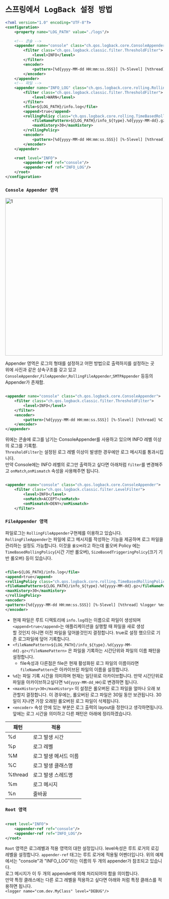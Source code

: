 # `스프링에서 LogBack 설정 방법`

```xml
<?xml version="1.0" encoding="UTF-8"?>
<configuration>
    <property name="LOG_PATH" value="./logs"/>

    <!-- 콘솔 -->
    <appender name="console" class="ch.qos.logback.core.ConsoleAppender">
        <filter class="ch.qos.logback.classic.filter.ThresholdFilter">
            <level>INFO</level>
        </filter>
        <encoder>
            <pattern>[%d{yyyy-MM-dd HH:mm:ss.SSS}] [%-5level] [%thread] %C %msg %M %n</pattern>
        </encoder>
    </appender>
    <!-- 파일 -->
    <appender name="INFO_LOG" class="ch.qos.logback.core.rolling.RollingFileAppender">
        <filter class="ch.qos.logback.classic.filter.ThresholdFilter">
            <level>WARN</level>
        </filter>
        <file>${LOG_PATH}/info.log</file>
        <append>true</append>
        <rollingPolicy class="ch.qos.logback.core.rolling.TimeBasedRollingPolicy">
            <fileNamePattern>${LOG_PATH}/info_${type}.%d{yyyy-MM-dd}.gz</fileNamePattern>
            <maxHistory>30</maxHistory>
        </rollingPolicy>
        <encoder>
            <pattern>[%d{yyyy-MM-dd HH:mm:ss.SSS}] [%-5level] [%thread] %logger %msg%n</pattern>
        </encoder>
    </appender>

    <root level="INFO">
        <appender-ref ref="console"/>
        <appender-ref ref="INFO_LOG"/>
    </root>
</configuration>
```

### `Console Appender 영역`

<img width="500" alt="1" src="https://github.com/prgrms-be-devcourse/springboot-basic/assets/101342145/291e26ef-9054-4963-8860-705f4b79563e">  

Appender 영역은 로그의 형태를 설정하고 어떤 방법으로 출력하지를 설정하는 곳  
위에 사진과 같은 상속구조를 갖고 있고 `ConsoleAppender`,`FileAppender`,`RollingFileAppender`,`SMTPAppender` 등등의 Appender가 존재함.

```xml

<appender name="console" class="ch.qos.logback.core.ConsoleAppender">
    <filter class="ch.qos.logback.classic.filter.ThresholdFilter">
        <level>INFO</level>
    </filter>
    <encoder>
        <pattern>[%d{yyyy-MM-dd HH:mm:ss.SSS}] [%-5level] [%thread] %C %msg %M %n</pattern>
    </encoder>
</appender>
```

위에는 콘솔에 로그를 남기는 ConsoleAppender를 사용하고 있으며 INFO 레벨 이상의 로그를 기록함.  
`ThresholdFilter`는 설정된 로그 레벨 이상이 발생한 경우에만 로그 메시지를 통과시킵니다.  
만약 Console에는 INFO 레벨의 로그만 출력하고 싶다면 아래처럼 `filter`를 변경해주고 `onMatch`,`onMismatch` 속성을 사용해주면 됩니다.

```xml

<appender name="console" class="ch.qos.logback.core.ConsoleAppender">
    <filter class="ch.qos.logback.classic.filter.LevelFilter">
        <level>INFO</level>
        <onMatch>ACCEPT</onMatch>
        <onMismatch>DENY</onMismatch>
    </filter>
```

### `FileAppender 영역`

파일로그는 `RollingFileAppender`구현체를 이용하고 있습니다. `RollingFileAppender`는 파일에 로그 메시지를 작성하는 기능을 제공하며
로그 파일을 관리하는 설정도 가능합니다. 이것을 `롤오버`라고 하는데 롤오버 Policy 에는 `TimeBasedRollingPolicy`(시간 기반 롤오버), `SizeBasedTriggeringPolicy`(크기
기반 롤오버) 등이 있습니다.

```xml

<file>${LOG_PATH}/info.log</file>
<append>true</append>
<rollingPolicy class="ch.qos.logback.core.rolling.TimeBasedRollingPolicy">
<fileNamePattern>${LOG_PATH}/info_${type}.%d{yyyy-MM-dd}.gz</fileNamePattern>
<maxHistory>30</maxHistory>
</rollingPolicy>
<encoder>
<pattern>[%d{yyyy-MM-dd HH:mm:ss.SSS}] [%-5level] [%thread] %logger %msg%n</pattern>
</encoder>
```

- 현재 파일은 루트 디렉토리에 `info.log`라는 이름으로 파일이 생성되며 `<append>true</append>`는 애플리케이션을 실행할 때 파일을 새로 생성  
  할 것인지 아니면 이전 파일을 덮어쓸것인지 결정합니다. true로 설정 했으므로 기존 로그파일에 덮어 기록합니다.
- `<fileNamePattern>${LOG_PATH}/info_${type}.%d{yyyy-MM-dd}.gz</fileNamePattern>` 은 파일을 기록하는 시간단위와 파일의 이름 패턴을 설정합니다.
    - file속성과 다른점은 file은 현재 활성화된 로그 파일의 이름이라면 `fileNamePattern`은 아카이브된 파일의 이름을 설정합니다.
- `%d`는 파일 기록 시간을 의미하며 현재는 일단위로 아카이브합니다. 만약 시간단위로 파일을 아카이브하고싶다면 `%d{yyyy-MM-dd_HH}`로 변경하면 됩니다.
- `<maxHistory>30</maxHistory>` 이 설정은 롤오버된 로그 파일을 얼마나 오래 보관할지 결정합니다. 이 경우에는, 롤오버된 로그 파일은 30일 동안 보관됩니다. 30일이 지나면 가장 오래된
  롤오버된 로그 파일이 삭제됩니다.
- `<encoder>` 속성 안에 있는 부분은 로그 출력의 layout을 정한다고 생각하면됩니다. 앞에는 로그 시간을 의미하고 다른 패턴은 아래에 정리하겠습니다.

| 패턴      | 적용           |
|---------|--------------|
| %d      | 로그 발생 시간     |
| %p      | 로그 레벨        | 
| %M      | 로그 발생 메서드 이름 |
| %C      | 로그 발생 클래스명   |
| %thread | 로그 발생 스레드명   |
| %m      | 로그 메시지       |
| %n      | 줄바꿈          |

### `Root 영역`

```xml

<root level="INFO">
    <appender-ref ref="console"/>
    <appender-ref ref="INFO_LOG"/>
</root>
```
`Root` 영역은 로그레벨과 적용 영역의 대한 설정입니다. level속성은 루트 로거의 로깅 레벨을 설정합니다.
`appender-ref` 태그는 루트 로거에 적용될 어펜더입니다. 위의 예제에서는 "console"과 "INFO_LOG"라는 이름의 두 개의 appender가 참조되고 있습니다.  
로그 메시지가 이 두 개의 appender에 의해 처리되어야 함을 의미합니다.  
만약 특정 클래스에는 다른 로그 레벨을 적용하고 싶다면 아래와 처럼 특정 클래스를 적용하면 됩니다.  
`<logger name="com.dev.MyClass" level="DEBUG"/>`
